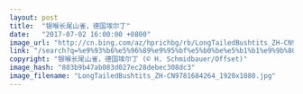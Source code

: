 ```yaml
---
layout: post
title:  "银喉长尾山雀，德国埃尔丁"
date:   "2017-07-02 16:00:00 +0800"
image_url: "http://cn.bing.com/az/hprichbg/rb/LongTailedBushtits_ZH-CN9781684264_1920x1080.jpg"
link: "/search?q=%e9%93%b6%e5%96%89%e9%95%bf%e5%b0%be%e5%b1%b1%e9%9b%80&form=hpcapt&mkt=zh-cn"
copyright: "银喉长尾山雀，德国埃尔丁 (© H. Schmidbauer/Offset)"
image_hash: "803b9b47ab083d027ec28debec308dc3"
image_filename: "LongTailedBushtits_ZH-CN9781684264_1920x1080.jpg"
---
```

